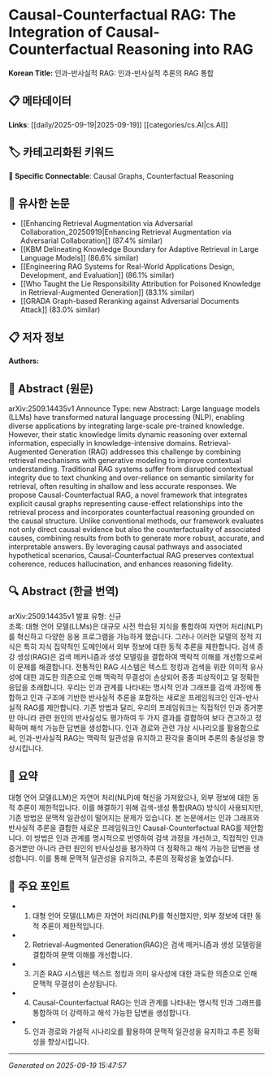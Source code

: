
# Causal-Counterfactual RAG: The Integration of Causal-Counterfactual Reasoning into RAG

**Korean Title:** 인과-반사실적 RAG: 인과-반사실적 추론의 RAG 통합

## 📋 메타데이터

**Links**: [[daily/2025-09-19|2025-09-19]] [[categories/cs.AI|cs.AI]]

## 🏷️ 카테고리화된 키워드
**🔗 Specific Connectable**: Causal Graphs, Counterfactual Reasoning

## 🔗 유사한 논문
- [[Enhancing Retrieval Augmentation via Adversarial Collaboration_20250919|Enhancing Retrieval Augmentation via Adversarial Collaboration]] (87.4% similar)
- [[KBM Delineating Knowledge Boundary for Adaptive Retrieval in Large Language Models]] (86.6% similar)
- [[Engineering RAG Systems for Real-World Applications Design, Development, and Evaluation]] (86.1% similar)
- [[Who Taught the Lie Responsibility Attribution for Poisoned Knowledge in Retrieval-Augmented Generation]] (83.1% similar)
- [[GRADA Graph-based Reranking against Adversarial Documents Attack]] (83.0% similar)

## 📋 저자 정보

**Authors:** 

## 📄 Abstract (원문)

arXiv:2509.14435v1 Announce Type: new 
Abstract: Large language models (LLMs) have transformed natural language processing (NLP), enabling diverse applications by integrating large-scale pre-trained knowledge. However, their static knowledge limits dynamic reasoning over external information, especially in knowledge-intensive domains. Retrieval-Augmented Generation (RAG) addresses this challenge by combining retrieval mechanisms with generative modeling to improve contextual understanding. Traditional RAG systems suffer from disrupted contextual integrity due to text chunking and over-reliance on semantic similarity for retrieval, often resulting in shallow and less accurate responses. We propose Causal-Counterfactual RAG, a novel framework that integrates explicit causal graphs representing cause-effect relationships into the retrieval process and incorporates counterfactual reasoning grounded on the causal structure. Unlike conventional methods, our framework evaluates not only direct causal evidence but also the counterfactuality of associated causes, combining results from both to generate more robust, accurate, and interpretable answers. By leveraging causal pathways and associated hypothetical scenarios, Causal-Counterfactual RAG preserves contextual coherence, reduces hallucination, and enhances reasoning fidelity.

## 🔍 Abstract (한글 번역)

arXiv:2509.14435v1 발표 유형: 신규  
초록: 대형 언어 모델(LLMs)은 대규모 사전 학습된 지식을 통합하여 자연어 처리(NLP)를 혁신하고 다양한 응용 프로그램을 가능하게 했습니다. 그러나 이러한 모델의 정적 지식은 특히 지식 집약적인 도메인에서 외부 정보에 대한 동적 추론을 제한합니다. 검색 증강 생성(RAG)은 검색 메커니즘과 생성 모델링을 결합하여 맥락적 이해를 개선함으로써 이 문제를 해결합니다. 전통적인 RAG 시스템은 텍스트 청킹과 검색을 위한 의미적 유사성에 대한 과도한 의존으로 인해 맥락적 무결성이 손상되어 종종 피상적이고 덜 정확한 응답을 초래합니다. 우리는 인과 관계를 나타내는 명시적 인과 그래프를 검색 과정에 통합하고 인과 구조에 기반한 반사실적 추론을 포함하는 새로운 프레임워크인 인과-반사실적 RAG를 제안합니다. 기존 방법과 달리, 우리의 프레임워크는 직접적인 인과 증거뿐만 아니라 관련 원인의 반사실성도 평가하여 두 가지 결과를 결합하여 보다 견고하고 정확하며 해석 가능한 답변을 생성합니다. 인과 경로와 관련 가상 시나리오를 활용함으로써, 인과-반사실적 RAG는 맥락적 일관성을 유지하고 환각을 줄이며 추론의 충실성을 향상시킵니다.

## 📝 요약

대형 언어 모델(LLM)은 자연어 처리(NLP)에 혁신을 가져왔으나, 외부 정보에 대한 동적 추론이 제한적입니다. 이를 해결하기 위해 검색-생성 통합(RAG) 방식이 사용되지만, 기존 방법은 문맥적 일관성이 떨어지는 문제가 있습니다. 본 논문에서는 인과 그래프와 반사실적 추론을 결합한 새로운 프레임워크인 Causal-Counterfactual RAG를 제안합니다. 이 방법은 인과 관계를 명시적으로 반영하여 검색 과정을 개선하고, 직접적인 인과 증거뿐만 아니라 관련 원인의 반사실성을 평가하여 더 정확하고 해석 가능한 답변을 생성합니다. 이를 통해 문맥적 일관성을 유지하고, 추론의 정확성을 높였습니다.

## 🎯 주요 포인트

- 1. 대형 언어 모델(LLM)은 자연어 처리(NLP)를 혁신했지만, 외부 정보에 대한 동적 추론이 제한적입니다.

- 2. Retrieval-Augmented Generation(RAG)은 검색 메커니즘과 생성 모델링을 결합하여 문맥 이해를 개선합니다.

- 3. 기존 RAG 시스템은 텍스트 청킹과 의미 유사성에 대한 과도한 의존으로 인해 문맥적 무결성이 손상됩니다.

- 4. Causal-Counterfactual RAG는 인과 관계를 나타내는 명시적 인과 그래프를 통합하여 더 강력하고 해석 가능한 답변을 생성합니다.

- 5. 인과 경로와 가설적 시나리오를 활용하여 문맥적 일관성을 유지하고 추론 정확성을 향상시킵니다.

---

*Generated on 2025-09-19 15:47:57*